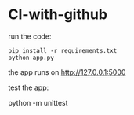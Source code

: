 # CI-with-github

run the code:

    pip install -r requirements.txt
    python app.py

the app runs on http://127.0.0.1:5000

test the app:

python -m unittest 



